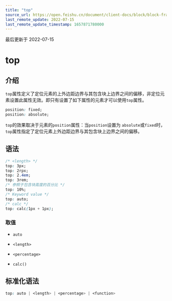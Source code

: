 ```yaml
---
title: "top"
source_url: https://open.feishu.cn/document/client-docs/block/block-frame/code-components-and-structure/view-layer/ttss/attributes/position/top
last_remote_update: 2022-07-15
last_remote_update_timestamp: 1657871780000
---
```

最后更新于 2022-07-15

# top

## 介绍

`top`属性定义了定位元素的上外边距边界与其包含块上边界之间的偏移，非定位元素设置此属性无效。即只有设置了如下属性的元素才可以使用`top`属性。

```css
position: fixed;
position: absolute;
```

`top`的效果取决于元素的`position`属性：当`position`设置为 `absolute`或`fixed`时，`top`属性指定了定位元素上外边距边界与其包含块上边界之间的偏移。

## 语法

```css
/* <length> */
top: 3px;
top: 2rpx;
top: 2.4em;
top: 3rem;
/* 参照于包含块高度的百分比 */
top: 10%;
/* Keyword value */
top: auto;
/* calc */
top: calc(1px + 1px);
```

### 取值

-   `auto`

-   `<length>`

-   `<percentage>`

-   `calc()`

## 标准化语法

```css
top: auto | <length> | <percentage> | <function>
```

